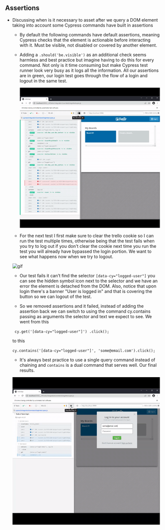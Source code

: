 ## Assertions 
- Discussing when is it necessary to asset after we query a DOM element taking into account some Cypress commands have built in assertions

    - By default the following commands have default assertions, meaning Cypress checks that the element is actionable before interacting with it.  Must be visible, not disabled or covered by another element.

    - Adding a `.should('be.visible')` as an additional check seems harmless and best practice but imagine having to do this for every command.  Not only is it time consuming but make Cypress test runner look very busy as it logs all the information.  All our assertions are in green, our login test goes through the flow of a login and logout in the same test.

        ![gif](./Images/ezgif-1-22ea59715c.gif)


    - For the next test I first make sure to clear the trello cookie so I can run the test multiple times, otherwise being that the test fails when you try to log out if you don't clear the cookie next time you run the test you will already have bypassed the login portion.  We want to see what happens now when we try to logout.

    ![gif](./Images/ezgif-1-a0002ea0fe.gif)

    - Our test fails it can't find the selector `[data-cy="logged-user"]` you can see the hidden symbol icon next to the selector and we have an error the element is detached from the DOM.  Also, notice that upon login there's a banner "User is logged in" and that is covering the button so we can logout of the test.

    - So we removed assertions and it failed, instead of adding the assertion back we can switch to using the command cy.contains passing as arguments the selector and text we expect to see.  We went from this

   ` cy.get('[data-cy="logged-user"]')
    .click();`

    to this

    `cy.contains('[data-cy="logged-user"]', 'some@email.com').click();`

    - It's always best practice to use a single query command instead of chaining and `contains` is a dual command that serves well.  Our final results.

    ![gif](./Images/ezgif-1-babccb33a5.gif)